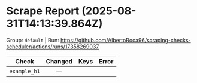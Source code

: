 # Scrape Report (2025-08-31T14:13:39.864Z)

Group: `default`  |  Run: https://github.com/AlbertoRoca96/scraping-checks-scheduler/actions/runs/17358269037

| Check | Changed | Keys | Error |
|---|:---:|:--|:--|
| `example_h1` | — |  |  |
